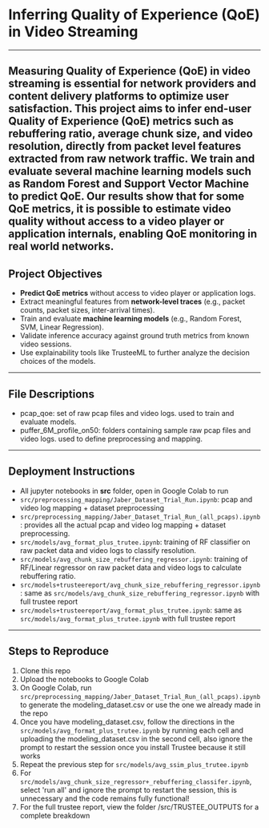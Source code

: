 # Inferring Quality of Experience (QoE) in Video Streaming

---

Measuring Quality of Experience (QoE) in video streaming is essential for network providers and content delivery platforms to optimize user satisfaction.  This project aims to **infer end-user Quality of Experience (QoE) metrics** such as **rebuffering ratio**, **average chunk size**, and **video resolution**, directly from  **packet level features** extracted from raw network traffic.  We train and evaluate several machine learning models such as Random Forest and Support Vector Machine to predict QoE.  Our results show that for some QoE metrics, it is possible to estimate video quality without access to a video player or application internals, enabling QoE monitoring in real world networks.
---

## Project Objectives

- **Predict QoE metrics** without access to video player or application logs.
- Extract meaningful features from **network-level traces** (e.g., packet counts, packet sizes, inter-arrival times).
- Train and evaluate **machine learning models** (e.g., Random Forest, SVM, Linear Regression).
- Validate inference accuracy against ground truth metrics from known video sessions.
- Use explainability tools like TrusteeML to further analyze the decision choices of the models.

---
## File Descriptions

- pcap_qoe: set of raw pcap files and video logs. used to train and evaluate models.
- puffer_6M_profile_on50: folders containing sample raw pcap files and video logs.  used to define preprocessing and mapping.

---
## Deployment Instructions
- All jupyter notebooks in **src** folder, open in Google Colab to run
- `src/preprocessing_mapping/Jaber_Dataset_Trial_Run.ipynb`: pcap and video log mapping + dataset preprocessing
- `src/preprocessing_mapping/Jaber_Dataset_Trial_Run_(all_pcaps).ipynb`: provides all the actual pcap and video log mapping + dataset preprocessing.
- `src/models/avg_format_plus_trutee.ipynb`: training of RF classifier on raw packet data and video logs to classify resolution.
- `src/models/avg_chunk_size_rebuffering_regressor.ipynb`: training of RF/Linear regressor on raw packet data and video logs to calculate rebuffering ratio.
- `src/models+trusteereport/avg_chunk_size_rebuffering_regressor.ipynb`: same as `src/models/avg_chunk_size_rebuffering_regressor.ipynb` with full trustee report
- `src/models+trusteereport/avg_format_plus_trutee.ipynb`: same as `src/models/avg_format_plus_trutee.ipynb` with full trustee report

---
## Steps to Reproduce
1. Clone this repo
2. Upload the notebooks to Google Colab
3. On Google Colab, run `src/preprocessing_mapping/Jaber_Dataset_Trial_Run_(all_pcaps).ipynb`to generate the modeling_dataset.csv or use the one we already made in the repo
4. Once you have modeling_dataset.csv, follow the directions in the `src/models/avg_format_plus_trutee.ipynb` by running each cell and uploading the modeling_dataset.csv in the second cell, also ignore the prompt to restart the session once you install Trustee because it still works
5. Repeat the previous step for `src/models/avg_ssim_plus_trutee.ipynb`
6. For `src/models/avg_chunk_size_regressor+_rebuffering_classifer.ipynb`, select 'run all' and ignore the prompt to restart the session, this is unnecessary and the code remains fully functional!
7. For the full trustee report, view the folder /src/TRUSTEE_OUTPUTS for a complete breakdown
